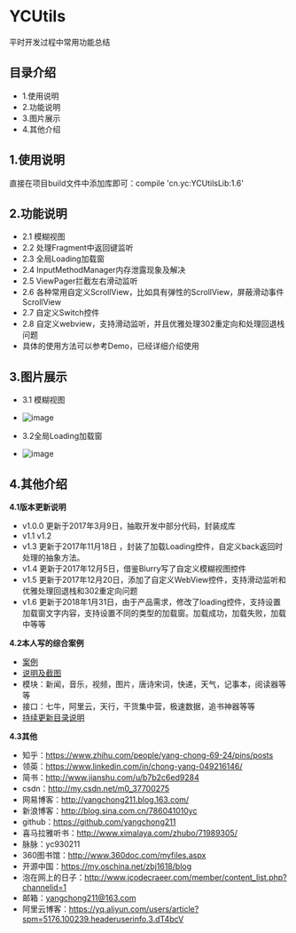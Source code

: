 # YCUtils
平时开发过程中常用功能总结
## 目录介绍
- 1.使用说明
- 2.功能说明
- 3.图片展示
- 4.其他介绍

## 1.使用说明
直接在项目build文件中添加库即可：compile 'cn.yc:YCUtilsLib:1.6'

## 2.功能说明
- 2.1 模糊视图
- 2.2 处理Fragment中返回键监听
- 2.3 全局Loading加载窗
- 2.4 InputMethodManager内存泄露现象及解决
- 2.5 ViewPager拦截左右滑动监听
- 2.6 各种常用自定义ScrollView，比如具有弹性的ScrollView，屏蔽滑动事件ScrollView
- 2.7 自定义Switch控件
- 2.8 自定义webview，支持滑动监听，并且优雅处理302重定向和处理回退栈问题
- 具体的使用方法可以参考Demo，已经详细介绍使用

## 3.图片展示
- 3.1 模糊视图
- ![image](https://github.com/yangchong211/YCUtils/blob/master/image/Screenshot_1.png)

- 3.2全局Loading加载窗
- ![image](https://github.com/yangchong211/YCUtils/blob/master/image/Screenshot_2.png)

## 4.其他介绍
**4.1版本更新说明**
- v1.0.0 更新于2017年3月9日，抽取开发中部分代码，封装成库
- v1.1 v1.2
- v1.3 更新于2017年11月18日 ，封装了加载Loading控件，自定义back返回时处理的抽象方法。
- v1.4 更新于2017年12月5日，借鉴Blurry写了自定义模糊视图控件
- v1.5 更新于2017年12月20日，添加了自定义WebView控件，支持滑动监听和优雅处理回退栈和302重定向问题
- v1.6 更新于2018年1月31日，由于产品需求，修改了loading控件，支持设置加载窗文字内容，支持设置不同的类型的加载窗。加载成功，加载失败，加载中等等

**4.2本人写的综合案例**
- [案例](https://github.com/yangchong211/LifeHelper)
- [说明及截图](https://github.com/yangchong211/LifeHelper/blob/master/README.md)
- 模块：新闻，音乐，视频，图片，唐诗宋词，快递，天气，记事本，阅读器等等
- 接口：七牛，阿里云，天行，干货集中营，极速数据，追书神器等等
- [持续更新目录说明](http://www.jianshu.com/p/53017c3fc75d)

**4.3其他**
- 知乎：https://www.zhihu.com/people/yang-chong-69-24/pins/posts
- 领英：https://www.linkedin.com/in/chong-yang-049216146/
- 简书：http://www.jianshu.com/u/b7b2c6ed9284
- csdn：http://my.csdn.net/m0_37700275
- 网易博客：http://yangchong211.blog.163.com/
- 新浪博客：http://blog.sina.com.cn/786041010yc
- github：https://github.com/yangchong211
- 喜马拉雅听书：http://www.ximalaya.com/zhubo/71989305/
- 脉脉：yc930211
- 360图书馆：http://www.360doc.com/myfiles.aspx
- 开源中国：https://my.oschina.net/zbj1618/blog
- 泡在网上的日子：http://www.jcodecraeer.com/member/content_list.php?channelid=1
- 邮箱：yangchong211@163.com
- 阿里云博客：https://yq.aliyun.com/users/article?spm=5176.100239.headeruserinfo.3.dT4bcV
